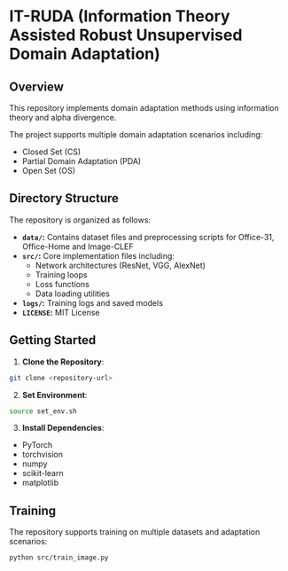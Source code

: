 # IT-RUDA (Information Theory Assisted Robust Unsupervised Domain Adaptation)

## Overview

This repository implements domain adaptation methods using information theory and alpha divergence. 

The project supports multiple domain adaptation scenarios including:

- Closed Set (CS)
- Partial Domain Adaptation (PDA) 
- Open Set (OS)

## Directory Structure

The repository is organized as follows:

- **`data/`:** Contains dataset files and preprocessing scripts for Office-31, Office-Home and Image-CLEF
- **`src/`:** Core implementation files including:
  - Network architectures (ResNet, VGG, AlexNet)
  - Training loops
  - Loss functions
  - Data loading utilities
- **`logs/`:** Training logs and saved models
- **`LICENSE`:** MIT License

## Getting Started

1. **Clone the Repository**:
```bash
git clone <repository-url>
```

2. **Set Environment**:

```bash
source set_env.sh
```

3. **Install Dependencies**:
- PyTorch
- torchvision
- numpy
- scikit-learn
- matplotlib

## Training

The repository supports training on multiple datasets and adaptation scenarios:
```bash
python src/train_image.py
```